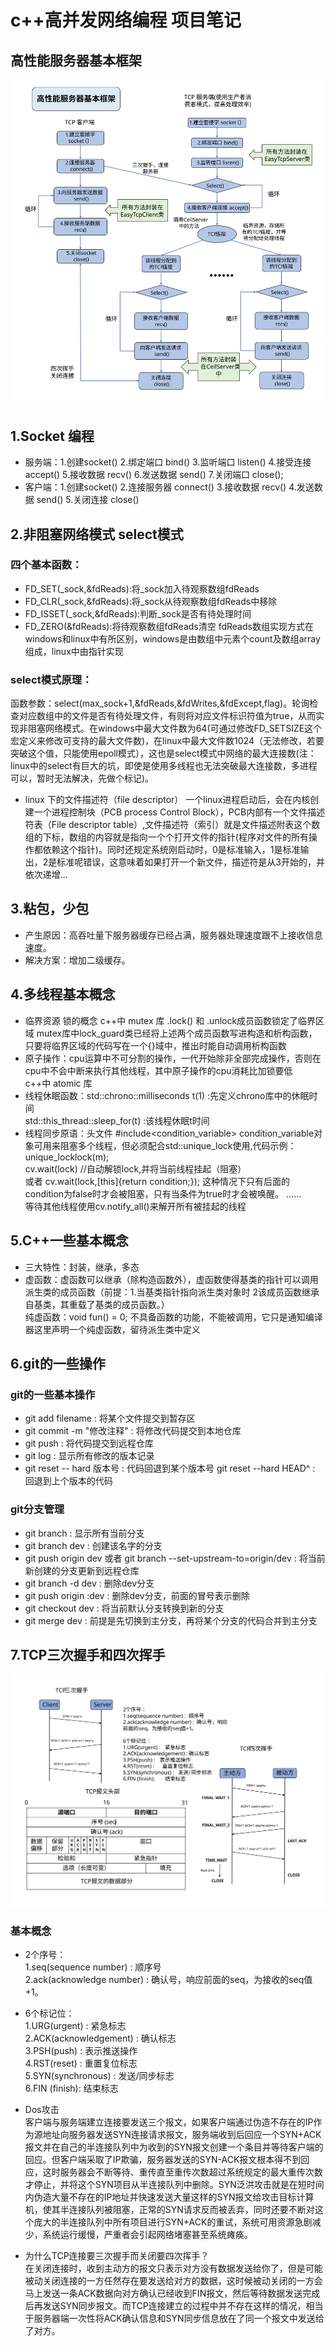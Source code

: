# c++高并发网络编程  项目笔记    
## 高性能服务器基本框架
![image](./_Picture/%E9%AB%98%E6%80%A7%E8%83%BD%E6%9C%8D%E5%8A%A1%E5%99%A8%E6%A1%86%E6%9E%B6.svg)  
## 1.Socket 编程  
- 服务端：1.创建socket()  2.绑定端口 bind()  3.监听端口 listen()  4.接受连接 accept()  5.接收数据 recv()  6.发送数据 send()  7.关闭端口 close();  
- 客户端：1.创建socket()  2.连接服务器 connect()  3.接收数据 recv()  4.发送数据 send()  5.关闭连接 close()  

## 2.非阻塞网络模式 select模式  
### 四个基本函数：  
 - FD_SET(_sock,&fdReads):将_sock加入待观察数组fdReads  
 - FD_CLR(_sock,&fdReads):将_sock从待观察数组fdReads中移除  
 - FD_ISSET(_sock,&fdReads):判断_sock是否有待处理时间  
 - FD_ZERO(&fdReads):将待观察数组fdReads清空
fdReads数组实现方式在windows和linux中有所区别，windows是由数组中元素个count及数组array组成，linux中由指针实现  
### select模式原理：  
  函数参数：select(max_sock+1,&fdReads,&fdWrites,&fdExcept,flag)。轮询检查对应数组中的文件是否有待处理文件，有则将对应文件标识符值为true，从而实现非阻塞网络模式。在windows中最大文件数为64(可通过修改FD_SETSIZE这个宏定义来修改可支持的最大文件数)，在linux中最大文件数1024（无法修改，若要突破这个值，只能使用epoll模式），这也是select模式中网络的最大连接数(注：linux中的select有巨大的坑，即使是使用多线程也无法突破最大连接数，多进程可以，暂时无法解决，先做个标记)。
   - linux 下的文件描述符（file descriptor） 一个linux进程启动后，会在内核创建一个进程控制块（PCB process Control Block），PCB内部有一个文件描述符表（File descriptor table）,文件描述符（索引）就是文件描述附表这个数组的下标，数组的内容就是指向一个个打开文件的指针(程序对文件的所有操作都依赖这个指针)。同时还规定系统刚启动时，0是标准输入，1是标准输出，2是标准呢错误，这意味着如果打开一个新文件，描述符是从3开始的，并依次递增...
  
## 3.粘包，少包  
 - 产生原因：高吞吐量下服务器缓存已经占满，服务器处理速度跟不上接收信息速度。  
 - 解决方案：增加二级缓存。  
  
## 4.多线程基本概念
 - 临界资源 锁的概念 c++中 mutex 库  .lock() 和 .unlock成员函数锁定了临界区域
	mutex库中lock_guard类已经将上述两个成员函数写进构造和析构函数，只要将临界区域的代码写在一个{}域中，推出时能自动调用析构函数
 - 原子操作：cpu运算中不可分割的操作，一代开始除非全部完成操作，否则在cpu中不会中断来执行其他线程，其中原子操作的cpu消耗比加锁要低  
	c++中 atomic 库    
 - 线程休眠函数：std::chrono::milliseconds t(1)    :先定义chrono库中的休眠时间  
	            std::this_thread::sleep_for(t)     :该线程休眠t时间  
 - 线程同步原语：头文件 #include<condition_variable>  condition_variable对象可用来阻塞多个线程，但必须配合std::unique_lock使用,代码示例：  
 unique_lock<mutex>lock(m);  
 cv.wait(lock)    //自动解锁lock,并将当前线程挂起（阻塞）  
 或者 cv.wait(lock,[this]{return condition;});  这种情况下只有后面的condition为false时才会被阻塞，只有当条件为true时才会被唤醒。
 ......  
 等待其他线程使用cv.notify_all()来解开所有被挂起的线程
  
## 5.C++一些基本概念    
- 三大特性：封装，继承，多态
- 虚函数：虚函数可以继承（除构造函数外），虚函数使得基类的指针可以调用派生类的成员函数（前提：1.当基类指针指向派生类对象时 2该成员函数继承自基类，其重载了基类的成员函数。）  
	纯虚函数：void fun() = 0; 不具备函数的功能，不能被调用，它只是通知编译器这里声明一个纯虚函数，留待派生类中定义  
  
## 6.git的一些操作  
### git的一些基本操作  
 - git add filename : 将某个文件提交到暂存区  
 - git commit -m "修改注释"  : 将修改代码提交到本地仓库  
 - git push : 将代码提交到远程仓库  
 - git log : 显示所有修改的版本记录  
 - git reset -- hard 版本号 : 代码回退到某个版本号  git reset --hard HEAD^ : 回退到上个版本的代码
### git分支管理  
 - git branch : 显示所有当前分支  
 - git branch dev : 创建该名字的分支  
 - git push origin dev 或者 git branch --set-upstream-to=origin/dev : 将当前新创建的分支更新到远程仓库  
 - git branch -d dev : 删除dev分支  
 - git push origin :dev : 删除dev分支，前面的冒号表示删除
 - git checkout dev : 将当前默认分支转换到新的分支  
 - git merge dev : 前提是先切换到主分支，再将某个分支的代码合并到主分支  
 ## 7.TCP三次握手和四次挥手  
 ![image](./_Picture/%E4%B8%89%E6%AC%A1%E6%8F%A1%E6%89%8B%E5%9B%9B%E6%AC%A1%E6%8C%A5%E6%89%8B.svg)  
### 基本概念  
- 2个序号：  
1.seq(sequence number) : 顺序号  
2.ack(acknowledge number) : 确认号，响应前面的seq，为接收的seq值+1。  
  
 - 6个标记位：  
1.URG(urgent) : 紧急标志  
2.ACK(acknowledgement) : 确认标志  
3.PSH(push) : 表示推送操作  
4.RST(reset) : 重置复位标志  
5.SYN(synchronous) : 发送/同步标志  
6.FIN (finish): 结束标志  
  
- Dos攻击  
客户端与服务端建立连接要发送三个报文，如果客户端通过伪造不存在的IP作为源地址向服务器发送SYN连接请求报文，服务端收到后回应一个SYN+ACK报文并在自己的半连接队列中为收到的SYN报文创建一个条目并等待客户端的回应。但客户端采取了IP欺骗，服务器发送的SYN-ACK报文根本得不到回应，这时服务器会不断等待、重传直至重传次数超过系统规定的最大重传次数才停止，并将这个SYN项目从半连接队列中删除。SYN泛洪攻击就是在短时间内伪造大量不存在的IP地址并快速发送大量这样的SYN报文给攻击目标计算机，使其半连接队列被阻塞，正常的SYN请求反而被丢弃，同时还要不断对这个庞大的半连接队列中所有项目进行SYN+ACK的重试，系统可用资源急剧减少，系统运行缓慢，严重者会引起网络堵塞甚至系统瘫痪。  
 - 为什么TCP连接要三次握手而关闭要四次挥手？  
在关闭连接时，收到主动方的报文只表示对方没有数据发送给你了，但是可能被动关闭连接的一方任然存在要发送给对方的数据，这时候被动关闭的一方会马上发送一条ACK数据向对方确认已经收到FIN报文，然后等待数据发送完成后再发送SYN同步报文。而TCP连接建立的过程中并不存在这样的情况，相当于服务器端一次性将ACK确认信息和SYN同步信息放在了同一个报文中发送给了对方。  
 



